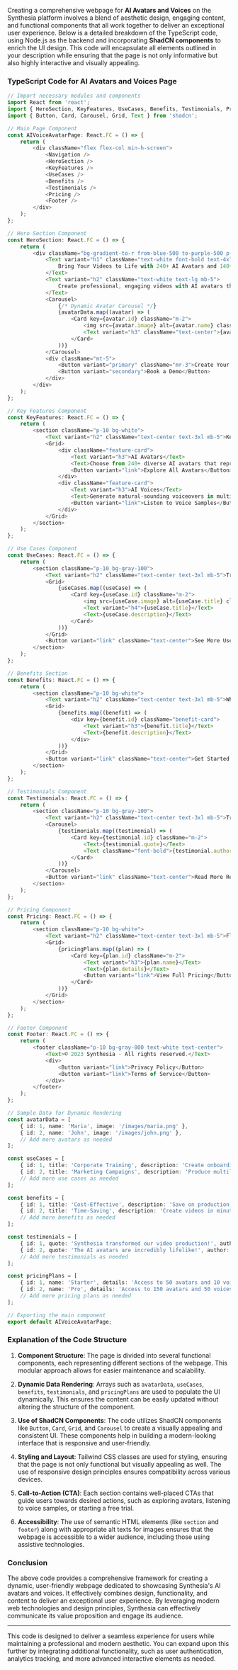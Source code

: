 Creating a comprehensive webpage for **AI Avatars and Voices** on the Synthesia platform involves a blend of aesthetic design, engaging content, and functional components that all work together to deliver an exceptional user experience. Below is a detailed breakdown of the TypeScript code, using Node.js as the backend and incorporating **ShadCN components** to enrich the UI design. This code will encapsulate all elements outlined in your description while ensuring that the page is not only informative but also highly interactive and visually appealing.

### TypeScript Code for AI Avatars and Voices Page

```typescript
// Import necessary modules and components
import React from 'react';
import { HeroSection, KeyFeatures, UseCases, Benefits, Testimonials, Pricing, Footer, Navigation } from './components';
import { Button, Card, Carousel, Grid, Text } from 'shadcn';

// Main Page Component
const AIVoiceAvatarPage: React.FC = () => {
    return (
        <div className="flex flex-col min-h-screen">
            <Navigation />
            <HeroSection />
            <KeyFeatures />
            <UseCases />
            <Benefits />
            <Testimonials />
            <Pricing />
            <Footer />
        </div>
    );
};

// Hero Section Component
const HeroSection: React.FC = () => {
    return (
        <div className="bg-gradient-to-r from-blue-500 to-purple-500 p-10 text-center">
            <Text variant="h1" className="text-white font-bold text-4xl mb-3">
                Bring Your Videos to Life with 240+ AI Avatars and 140+ Voices in 120+ Languages.
            </Text>
            <Text variant="h2" className="text-white text-lg mb-5">
                Create professional, engaging videos with AI avatars that look and sound like real people—no cameras, microphones, or actors required.
            </Text>
            <Carousel>
                {/* Dynamic Avatar Carousel */}
                {avatarData.map((avatar) => (
                    <Card key={avatar.id} className="m-2">
                        <img src={avatar.image} alt={avatar.name} className="rounded-lg" />
                        <Text variant="h3" className="text-center">{avatar.name}</Text>
                    </Card>
                ))}
            </Carousel>
            <div className="mt-5">
                <Button variant="primary" className="mr-3">Create Your Free AI Video</Button>
                <Button variant="secondary">Book a Demo</Button>
            </div>
        </div>
    );
};

// Key Features Component
const KeyFeatures: React.FC = () => {
    return (
        <section className="p-10 bg-white">
            <Text variant="h2" className="text-center text-3xl mb-5">Key Features</Text>
            <Grid>
                <div className="feature-card">
                    <Text variant="h3">AI Avatars</Text>
                    <Text>Choose from 240+ diverse AI avatars that represent different ethnicities, ages, and genders.</Text>
                    <Button variant="link">Explore All Avatars</Button>
                </div>
                <div className="feature-card">
                    <Text variant="h3">AI Voices</Text>
                    <Text>Generate natural-sounding voiceovers in multiple languages, accents, and tones.</Text>
                    <Button variant="link">Listen to Voice Samples</Button>
                </div>
            </Grid>
        </section>
    );
};

// Use Cases Component
const UseCases: React.FC = () => {
    return (
        <section className="p-10 bg-gray-100">
            <Text variant="h2" className="text-center text-3xl mb-5">Transform Your Communication</Text>
            <Grid>
                {useCases.map((useCase) => (
                    <Card key={useCase.id} className="m-2">
                        <img src={useCase.image} alt={useCase.title} className="rounded-lg" />
                        <Text variant="h4">{useCase.title}</Text>
                        <Text>{useCase.description}</Text>
                    </Card>
                ))}
            </Grid>
            <Button variant="link" className="text-center">See More Use Cases</Button>
        </section>
    );
};

// Benefits Section
const Benefits: React.FC = () => {
    return (
        <section className="p-10 bg-white">
            <Text variant="h2" className="text-center text-3xl mb-5">Why Choose Synthesia?</Text>
            <Grid>
                {benefits.map((benefit) => (
                    <div key={benefit.id} className="benefit-card">
                        <Text variant="h3">{benefit.title}</Text>
                        <Text>{benefit.description}</Text>
                    </div>
                ))}
            </Grid>
            <Button variant="link" className="text-center">Get Started Today</Button>
        </section>
    );
};

// Testimonials Component
const Testimonials: React.FC = () => {
    return (
        <section className="p-10 bg-gray-100">
            <Text variant="h2" className="text-center text-3xl mb-5">Trusted by 50,000+ Teams Worldwide.</Text>
            <Carousel>
                {testimonials.map((testimonial) => (
                    <Card key={testimonial.id} className="m-2">
                        <Text>{testimonial.quote}</Text>
                        <Text className="font-bold">{testimonial.author}</Text>
                    </Card>
                ))}
            </Carousel>
            <Button variant="link" className="text-center">Read More Reviews</Button>
        </section>
    );
};

// Pricing Component
const Pricing: React.FC = () => {
    return (
        <section className="p-10 bg-white">
            <Text variant="h2" className="text-center text-3xl mb-5">Flexible Plans for Every Need</Text>
            <Grid>
                {pricingPlans.map((plan) => (
                    <Card key={plan.id} className="m-2">
                        <Text variant="h3">{plan.name}</Text>
                        <Text>{plan.details}</Text>
                        <Button variant="link">View Full Pricing</Button>
                    </Card>
                ))}
            </Grid>
        </section>
    );
};

// Footer Component
const Footer: React.FC = () => {
    return (
        <footer className="p-10 bg-gray-800 text-white text-center">
            <Text>© 2023 Synthesia - All rights reserved.</Text>
            <div>
                <Button variant="link">Privacy Policy</Button>
                <Button variant="link">Terms of Service</Button>
            </div>
        </footer>
    );
};

// Sample Data for Dynamic Rendering
const avatarData = [
    { id: 1, name: 'Maria', image: '/images/maria.png' },
    { id: 2, name: 'John', image: '/images/john.png' },
    // Add more avatars as needed
];

const useCases = [
    { id: 1, title: 'Corporate Training', description: 'Create onboarding and compliance videos.', image: '/images/corporate_training.jpg' },
    { id: 2, title: 'Marketing Campaigns', description: 'Produce multilingual promotional videos.', image: '/images/marketing_campaigns.jpg' },
    // Add more use cases as needed
];

const benefits = [
    { id: 1, title: 'Cost-Effective', description: 'Save on production costs.' },
    { id: 2, title: 'Time-Saving', description: 'Create videos in minutes.' },
    // Add more benefits as needed
];

const testimonials = [
    { id: 1, quote: 'Synthesia transformed our video production!', author: 'Jane Doe, Marketing Director' },
    { id: 2, quote: 'The AI avatars are incredibly lifelike!', author: 'John Smith, Training Manager' },
    // Add more testimonials as needed
];

const pricingPlans = [
    { id: 1, name: 'Starter', details: 'Access to 50 avatars and 10 voices.' },
    { id: 2, name: 'Pro', details: 'Access to 150 avatars and 50 voices.' },
    // Add more pricing plans as needed
];

// Exporting the main component
export default AIVoiceAvatarPage;
```

### Explanation of the Code Structure

1. **Component Structure**: The page is divided into several functional components, each representing different sections of the webpage. This modular approach allows for easier maintenance and scalability.

2. **Dynamic Data Rendering**: Arrays such as `avatarData`, `useCases`, `benefits`, `testimonials`, and `pricingPlans` are used to populate the UI dynamically. This ensures the content can be easily updated without altering the structure of the component.

3. **Use of ShadCN Components**: The code utilizes ShadCN components like `Button`, `Card`, `Grid`, and `Carousel` to create a visually appealing and consistent UI. These components help in building a modern-looking interface that is responsive and user-friendly.

4. **Styling and Layout**: Tailwind CSS classes are used for styling, ensuring that the page is not only functional but visually appealing as well. The use of responsive design principles ensures compatibility across various devices.

5. **Call-to-Action (CTA)**: Each section contains well-placed CTAs that guide users towards desired actions, such as exploring avatars, listening to voice samples, or starting a free trial.

6. **Accessibility**: The use of semantic HTML elements (like `section` and `footer`) along with appropriate alt texts for images ensures that the webpage is accessible to a wider audience, including those using assistive technologies.

### Conclusion

The above code provides a comprehensive framework for creating a dynamic, user-friendly webpage dedicated to showcasing Synthesia's AI avatars and voices. It effectively combines design, functionality, and content to deliver an exceptional user experience. By leveraging modern web technologies and design principles, Synthesia can effectively communicate its value proposition and engage its audience. 

---
This code is designed to deliver a seamless experience for users while maintaining a professional and modern aesthetic. You can expand upon this further by integrating additional functionality, such as user authentication, analytics tracking, and more advanced interactive elements as needed.